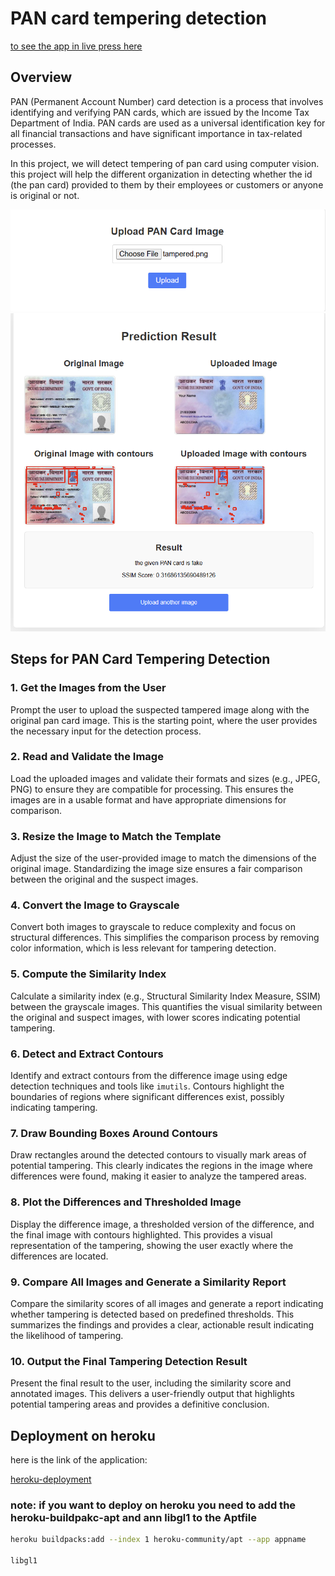 # PAN card tempering detection

[to see the app in live press here](https://pan-card-tampering-detection-107600ec5681.herokuapp.com/)
## Overview

PAN (Permanent Account Number) card detection is a process that involves identifying and verifying PAN cards, which are issued by the Income Tax Department of India. PAN cards are used as a universal identification key for all financial transactions and have significant importance in tax-related processes.

In this project, we will detect tempering of pan card using computer vision. this project will help the different organization in detecting whether the id (the pan card) provided to them by their employees or customers or anyone is original or not.

![](.readmeimages/1.png)
![](.readmeimages/2.png)
## Steps for PAN Card Tempering Detection

### 1. **Get the Images from the User**

Prompt the user to upload the suspected tampered image along with the original pan card image. This is the starting point, where the user provides the necessary input for the detection process.

### 2. **Read and Validate the Image**

Load the uploaded images and validate their formats and sizes (e.g., JPEG, PNG) to ensure they are compatible for processing. This ensures the images are in a usable format and have appropriate dimensions for comparison.

### 3. **Resize the Image to Match the Template**

Adjust the size of the user-provided image to match the dimensions of the original image. Standardizing the image size ensures a fair comparison between the original and the suspect images.

### 4. **Convert the Image to Grayscale**

Convert both images to grayscale to reduce complexity and focus on structural differences. This simplifies the comparison process by removing color information, which is less relevant for tampering detection.

### 5. **Compute the Similarity Index**

Calculate a similarity index (e.g., Structural Similarity Index Measure, SSIM) between the grayscale images. This quantifies the visual similarity between the original and suspect images, with lower scores indicating potential tampering.

### 6. **Detect and Extract Contours**

Identify and extract contours from the difference image using edge detection techniques and tools like `imutils`. Contours highlight the boundaries of regions where significant differences exist, possibly indicating tampering.

### 7. **Draw Bounding Boxes Around Contours**

Draw rectangles around the detected contours to visually mark areas of potential tampering. This clearly indicates the regions in the image where differences were found, making it easier to analyze the tampered areas.

### 8. **Plot the Differences and Thresholded Image**

Display the difference image, a thresholded version of the difference, and the final image with contours highlighted. This provides a visual representation of the tampering, showing the user exactly where the differences are located.

### 9. **Compare All Images and Generate a Similarity Report**

Compare the similarity scores of all images and generate a report indicating whether tampering is detected based on predefined thresholds. This summarizes the findings and provides a clear, actionable result indicating the likelihood of tampering.

### 10. **Output the Final Tampering Detection Result**

Present the final result to the user, including the similarity score and annotated images. This delivers a user-friendly output that highlights potential tampering areas and provides a definitive conclusion.


## Deployment on heroku 

here is the link of the application: 

[heroku-deployment](https://pan-card-tampering-detection-e0dbf45b835c.herokuapp.com)


### note: if you want to deploy on heroku you need to add the heroku-buildpakc-apt and ann libgl1 to the Aptfile

```bash
heroku buildpacks:add --index 1 heroku-community/apt --app appname

libgl1

```
